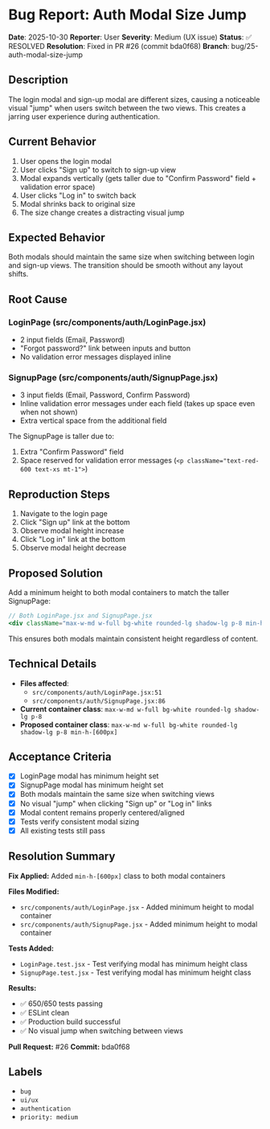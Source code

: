 # Bug Report: Auth Modal Size Jump

**Date**: 2025-10-30
**Reporter**: User
**Severity**: Medium (UX issue)
**Status**: ✅ RESOLVED
**Resolution**: Fixed in PR #26 (commit bda0f68)
**Branch**: bug/25-auth-modal-size-jump

## Description

The login modal and sign-up modal are different sizes, causing a noticeable visual "jump" when users switch between the two views. This creates a jarring user experience during authentication.

## Current Behavior

1. User opens the login modal
2. User clicks "Sign up" to switch to sign-up view
3. Modal expands vertically (gets taller due to "Confirm Password" field + validation error space)
4. User clicks "Log in" to switch back
5. Modal shrinks back to original size
6. The size change creates a distracting visual jump

## Expected Behavior

Both modals should maintain the same size when switching between login and sign-up views. The transition should be smooth without any layout shifts.

## Root Cause

### LoginPage (src/components/auth/LoginPage.jsx)
- 2 input fields (Email, Password)
- "Forgot password?" link between inputs and button
- No validation error messages displayed inline

### SignupPage (src/components/auth/SignupPage.jsx)
- 3 input fields (Email, Password, Confirm Password)
- Inline validation error messages under each field (takes up space even when not shown)
- Extra vertical space from the additional field

The SignupPage is taller due to:
1. Extra "Confirm Password" field
2. Space reserved for validation error messages (`<p className="text-red-600 text-xs mt-1">`)

## Reproduction Steps

1. Navigate to the login page
2. Click "Sign up" link at the bottom
3. Observe modal height increase
4. Click "Log in" link at the bottom
5. Observe modal height decrease

## Proposed Solution

Add a minimum height to both modal containers to match the taller SignupPage:

```jsx
// Both LoginPage.jsx and SignupPage.jsx
<div className="max-w-md w-full bg-white rounded-lg shadow-lg p-8 min-h-[600px]">
```

This ensures both modals maintain consistent height regardless of content.

## Technical Details

- **Files affected**:
  - `src/components/auth/LoginPage.jsx:51`
  - `src/components/auth/SignupPage.jsx:86`
- **Current container class**: `max-w-md w-full bg-white rounded-lg shadow-lg p-8`
- **Proposed container class**: `max-w-md w-full bg-white rounded-lg shadow-lg p-8 min-h-[600px]`

## Acceptance Criteria

- [x] LoginPage modal has minimum height set
- [x] SignupPage modal has minimum height set
- [x] Both modals maintain the same size when switching views
- [x] No visual "jump" when clicking "Sign up" or "Log in" links
- [x] Modal content remains properly centered/aligned
- [x] Tests verify consistent modal sizing
- [x] All existing tests still pass

## Resolution Summary

**Fix Applied:** Added `min-h-[600px]` class to both modal containers

**Files Modified:**
- `src/components/auth/LoginPage.jsx` - Added minimum height to modal container
- `src/components/auth/SignupPage.jsx` - Added minimum height to modal container

**Tests Added:**
- `LoginPage.test.jsx` - Test verifying modal has minimum height class
- `SignupPage.test.jsx` - Test verifying modal has minimum height class

**Results:**
- ✅ 650/650 tests passing
- ✅ ESLint clean
- ✅ Production build successful
- ✅ No visual jump when switching between views

**Pull Request:** #26
**Commit:** bda0f68

## Labels

- `bug`
- `ui/ux`
- `authentication`
- `priority: medium`
